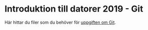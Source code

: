 # Introduktion till datorer 2019 - Git

Här hittar du filer som du behöver för [uppgiften om Git](https://www.it.uu.se/education/course/homepage/introdat/ht19/git/assignment/).
